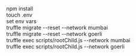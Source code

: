 npm install  
touch .env  
set env vars  
truffle migrate --reset --network mumbai  
truffle migrate --reset --network goerli  
truffle exec scripts/rootChild.js  --network mumbai  
truffle exec scripts/rootChild.js  --network goerli  
